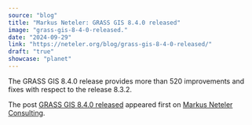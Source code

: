 ```yaml
---
source: "blog"
title: "Markus Neteler: GRASS GIS 8.4.0 released"
image: "grass-gis-8-4-0-released."
date: "2024-09-29"
link: "https://neteler.org/blog/grass-gis-8-4-0-released/"
draft: "true"
showcase: "planet"
---
```


<p>The GRASS GIS 8.4.0 release provides more than 520 improvements and fixes with respect to the release 8.3.2.</p>
<p>The post <a href="https://neteler.org/blog/grass-gis-8-4-0-released/">GRASS GIS 8.4.0 released</a> appeared first on <a href="https://neteler.org">Markus Neteler Consulting</a>.</p>
